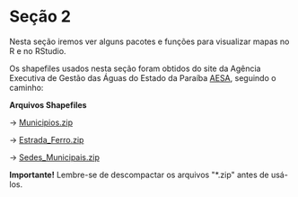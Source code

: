 # Seção 2

Nesta seção iremos ver alguns pacotes e funções para visualizar mapas no R e no RStudio.

Os shapefiles usados nesta seção foram obtidos do site da Agência Executiva de Gestão das Águas do Estado da Paraíba [AESA](http://www.aesa.pb.gov.br/geoprocessamento/geoportal/index.php), seguindo o caminho: 

**Arquivos Shapefiles**

&rarr; [Municipios.zip](http://www.aesa.pb.gov.br/geoprocessamento/geoportal/arquivos/Municipios.zip)

&rarr; [Estrada_Ferro.zip](http://www.aesa.pb.gov.br/geoprocessamento/geoportal/arquivos/Estrada_Ferro.zip)

&rarr; [Sedes_Municipais.zip](http://www.aesa.pb.gov.br/geoprocessamento/geoportal/arquivos/Sedes_Municipais.zip)

**Importante!** Lembre-se de descompactar os arquivos "*.zip" antes de usá-los.

